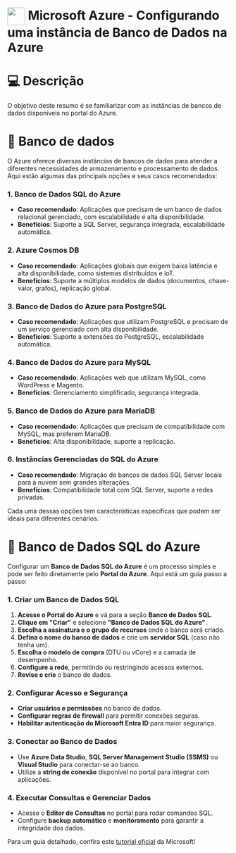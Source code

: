 <h1>
<a href="https://www.dio.me/">
     <img align="center" width="40px" src="https://hermes.digitalinnovation.one/assets/diome/logo-minimized.png"></a>
    <span>Microsoft Azure - Configurando uma instância de Banco de Dados na Azure</span>
</h1>

# :computer: Descrição

O objetivo deste resumo é se familiarizar com as instâncias de bancos de dados disponíveis no portal do Azure.

# :pencil: Banco de dados

O Azure oferece diversas instâncias de bancos de dados para atender a diferentes necessidades de armazenamento e processamento de dados. Aqui estão algumas das principais opções e seus casos recomendados:

### **1. Banco de Dados SQL do Azure**
- **Caso recomendado**: Aplicações que precisam de um banco de dados relacional gerenciado, com escalabilidade e alta disponibilidade.
- **Benefícios**: Suporte a SQL Server, segurança integrada, escalabilidade automática.

### **2. Azure Cosmos DB**
- **Caso recomendado**: Aplicações globais que exigem baixa latência e alta disponibilidade, como sistemas distribuídos e IoT.
- **Benefícios**: Suporte a múltiplos modelos de dados (documentos, chave-valor, grafos), replicação global.

### **3. Banco de Dados do Azure para PostgreSQL**
- **Caso recomendado**: Aplicações que utilizam PostgreSQL e precisam de um serviço gerenciado com alta disponibilidade.
- **Benefícios**: Suporte a extensões do PostgreSQL, escalabilidade automática.

### **4. Banco de Dados do Azure para MySQL**
- **Caso recomendado**: Aplicações web que utilizam MySQL, como WordPress e Magento.
- **Benefícios**: Gerenciamento simplificado, segurança integrada.

### **5. Banco de Dados do Azure para MariaDB**
- **Caso recomendado**: Aplicações que precisam de compatibilidade com MySQL, mas preferem MariaDB.
- **Benefícios**: Alta disponibilidade, suporte a replicação.

### **6. Instâncias Gerenciadas do SQL do Azure**
- **Caso recomendado**: Migração de bancos de dados SQL Server locais para a nuvem sem grandes alterações.
- **Benefícios**: Compatibilidade total com SQL Server, suporte a redes privadas.

Cada uma dessas opções tem características específicas que podem ser ideais para diferentes cenários.

# :pencil: Banco de Dados SQL do Azure

Configurar um **Banco de Dados SQL do Azure** é um processo simples e pode ser feito diretamente pelo **Portal do Azure**. Aqui está um guia passo a passo:

### **1. Criar um Banco de Dados SQL**
1. **Acesse o Portal do Azure** e vá para a seção **Banco de Dados SQL**.
2. **Clique em "Criar"** e selecione **"Banco de Dados SQL do Azure"**.
3. **Escolha a assinatura e o grupo de recursos** onde o banco será criado.
4. **Defina o nome do banco de dados** e crie um **servidor SQL** (caso não tenha um).
5. **Escolha o modelo de compra** (DTU ou vCore) e a camada de desempenho.
6. **Configure a rede**, permitindo ou restringindo acessos externos.
7. **Revise e crie** o banco de dados.

### **2. Configurar Acesso e Segurança**
- **Criar usuários e permissões** no banco de dados.
- **Configurar regras de firewall** para permitir conexões seguras.
- **Habilitar autenticação do Microsoft Entra ID** para maior segurança.

### **3. Conectar ao Banco de Dados**
- Use **Azure Data Studio**, **SQL Server Management Studio (SSMS)** ou **Visual Studio** para conectar-se ao banco.
- Utilize a **string de conexão** disponível no portal para integrar com aplicações.

### **4. Executar Consultas e Gerenciar Dados**
- Acesse o **Editor de Consultas** no portal para rodar comandos SQL.
- Configure **backup automático** e **monitoramento** para garantir a integridade dos dados.

Para um guia detalhado, confira este [tutorial oficial](https://learn.microsoft.com/pt-br/azure/azure-sql/database/single-database-create-quickstart?view=azuresql) da Microsoft!
